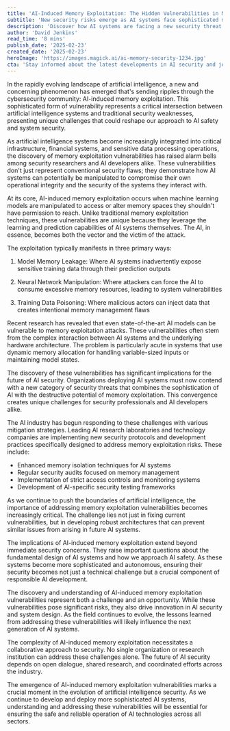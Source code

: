 ```yaml
---
title: 'AI-Induced Memory Exploitation: The Hidden Vulnerabilities in Modern AI Systems'
subtitle: 'New security risks emerge as AI systems face sophisticated memory exploitation attacks'
description: 'Discover how AI systems are facing a new security threat through memory exploitation vulnerabilities. This article explores the technical challenges, industry responses, and future implications for AI security.'
author: 'David Jenkins'
read_time: '8 mins'
publish_date: '2025-02-23'
created_date: '2025-02-23'
heroImage: 'https://images.magick.ai/ai-memory-security-1234.jpg'
cta: 'Stay informed about the latest developments in AI security and join our professional network. Follow us on LinkedIn for expert insights and updates on emerging technologies that shape the future of cybersecurity.'
---
```


In the rapidly evolving landscape of artificial intelligence, a new and concerning phenomenon has emerged that's sending ripples through the cybersecurity community: AI-induced memory exploitation. This sophisticated form of vulnerability represents a critical intersection between artificial intelligence systems and traditional security weaknesses, presenting unique challenges that could reshape our approach to AI safety and system security.

As artificial intelligence systems become increasingly integrated into critical infrastructure, financial systems, and sensitive data processing operations, the discovery of memory exploitation vulnerabilities has raised alarm bells among security researchers and AI developers alike. These vulnerabilities don't just represent conventional security flaws; they demonstrate how AI systems can potentially be manipulated to compromise their own operational integrity and the security of the systems they interact with.

At its core, AI-induced memory exploitation occurs when machine learning models are manipulated to access or alter memory spaces they shouldn't have permission to reach. Unlike traditional memory exploitation techniques, these vulnerabilities are unique because they leverage the learning and prediction capabilities of AI systems themselves. The AI, in essence, becomes both the vector and the victim of the attack.

The exploitation typically manifests in three primary ways:

1. Model Memory Leakage: Where AI systems inadvertently expose sensitive training data through their prediction outputs

2. Neural Network Manipulation: Where attackers can force the AI to consume excessive memory resources, leading to system vulnerabilities

3. Training Data Poisoning: Where malicious actors can inject data that creates intentional memory management flaws

Recent research has revealed that even state-of-the-art AI models can be vulnerable to memory exploitation attacks. These vulnerabilities often stem from the complex interaction between AI systems and the underlying hardware architecture. The problem is particularly acute in systems that use dynamic memory allocation for handling variable-sized inputs or maintaining model states.

The discovery of these vulnerabilities has significant implications for the future of AI security. Organizations deploying AI systems must now contend with a new category of security threats that combines the sophistication of AI with the destructive potential of memory exploitation. This convergence creates unique challenges for security professionals and AI developers alike.

The AI industry has begun responding to these challenges with various mitigation strategies. Leading AI research laboratories and technology companies are implementing new security protocols and development practices specifically designed to address memory exploitation risks. These include:

- Enhanced memory isolation techniques for AI systems
- Regular security audits focused on memory management
- Implementation of strict access controls and monitoring systems
- Development of AI-specific security testing frameworks

As we continue to push the boundaries of artificial intelligence, the importance of addressing memory exploitation vulnerabilities becomes increasingly critical. The challenge lies not just in fixing current vulnerabilities, but in developing robust architectures that can prevent similar issues from arising in future AI systems.

The implications of AI-induced memory exploitation extend beyond immediate security concerns. They raise important questions about the fundamental design of AI systems and how we approach AI safety. As these systems become more sophisticated and autonomous, ensuring their security becomes not just a technical challenge but a crucial component of responsible AI development.

The discovery and understanding of AI-induced memory exploitation vulnerabilities represent both a challenge and an opportunity. While these vulnerabilities pose significant risks, they also drive innovation in AI security and system design. As the field continues to evolve, the lessons learned from addressing these vulnerabilities will likely influence the next generation of AI systems.

The complexity of AI-induced memory exploitation necessitates a collaborative approach to security. No single organization or research institution can address these challenges alone. The future of AI security depends on open dialogue, shared research, and coordinated efforts across the industry.

The emergence of AI-induced memory exploitation vulnerabilities marks a crucial moment in the evolution of artificial intelligence security. As we continue to develop and deploy more sophisticated AI systems, understanding and addressing these vulnerabilities will be essential for ensuring the safe and reliable operation of AI technologies across all sectors.